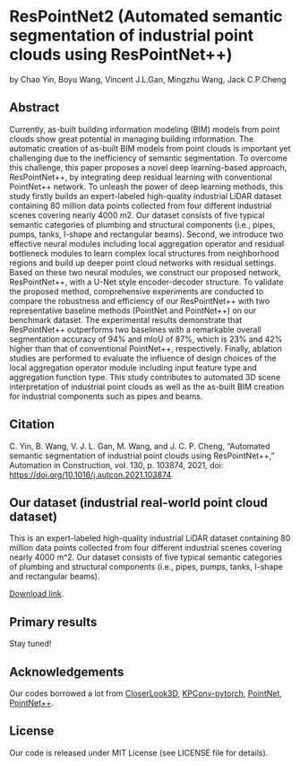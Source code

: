 # ResPointNet2 (Automated semantic segmentation of industrial point clouds using ResPointNet++)

by Chao Yin, Boyu Wang, Vincent J.L.Gan, Mingzhu Wang, Jack C.P.Cheng

## Abstract

Currently, as-built building information modeling (BIM) models from point clouds show great potential in managing building information. The automatic creation of as-built BIM models from point clouds is important yet challenging due to the inefficiency of semantic segmentation. To overcome this challenge, this paper proposes a novel deep learning-based approach, ResPointNet++, by integrating deep residual learning with conventional PointNet++ network. To unleash the power of deep learning methods, this study firstly builds an expert-labeled high-quality industrial LiDAR dataset containing 80 million data points collected from four different industrial scenes covering nearly 4000 m2. Our dataset consists of five typical semantic categories of plumbing and structural components (i.e., pipes, pumps, tanks, I-shape and rectangular beams). Second, we introduce two effective neural modules including local aggregation operator and residual bottleneck modules to learn complex local structures from neighborhood regions and build up deeper point cloud networks with residual settings. Based on these two neural modules, we construct our proposed network, ResPointNet++, with a U-Net style encoder-decoder structure. To validate the proposed method, comprehensive experiments are conducted to compare the robustness and efficiency of our ResPointNet++ with two representative baseline methods (PointNet and PointNet++) on our benchmark dataset. The experimental results demonstrate that ResPointNet++ outperforms two baselines with a remarkable overall segmentation accuracy of 94% and mIoU of 87%, which is 23% and 42% higher than that of conventional PointNet++, respectively. Finally, ablation studies are performed to evaluate the influence of design choices of the local aggregation operator module including input feature type and aggregation function type. This study contributes to automated 3D scene interpretation of industrial point clouds as well as the as-built BIM creation for industrial components such as pipes and beams.

## Citation
C. Yin, B. Wang, V. J. L. Gan, M. Wang, and J. C. P. Cheng, “Automated semantic segmentation of industrial point clouds using ResPointNet++,” Automation in Construction, vol. 130, p. 103874, 2021, doi: https://doi.org/10.1016/j.autcon.2021.103874.

## Our dataset (industrial real-world point cloud dataset)

This is an expert-labeled high-quality industrial LiDAR dataset containing 80 million data points collected from four different industrial scenes covering nearly 4000 m^2. Our dataset consists of five typical semantic categories of plumbing and structural components (i.e., pipes, pumps, tanks, I-shape and rectangular beams).

[Download link](https://hkustconnect-my.sharepoint.com/:f:/g/personal/cyinac_connect_ust_hk/EgRPTDHPwkJNgv_PPhi9iioBqH6f6cEelR00TGRSfKzAVA?e=Vx2Qnl).

## Primary results

Stay tuned!


## Acknowledgements

Our codes borrowed a lot from [CloserLook3D](https://github.com/zeliu98/CloserLook3D), [KPConv-pytorch](https://github.com/HuguesTHOMAS/KPConv-PyTorch), [PointNet](https://github.com/charlesq34/pointnet), [PointNet++](https://github.com/erikwijmans/Pointnet2_PyTorch).

## License

Our code is released under MIT License (see LICENSE file for details).
